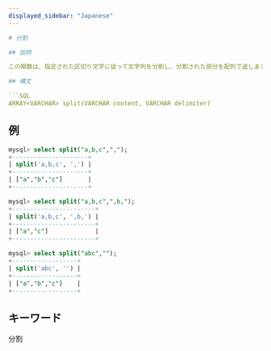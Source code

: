 ```yaml
---
displayed_sidebar: "Japanese"
---

# 分割

## 説明

この関数は、指定された区切り文字に従って文字列を分割し、分割された部分を配列で返します。

## 構文

```SQL
ARRAY<VARCHAR> split(VARCHAR content, VARCHAR delimiter)
```

## 例

```SQL
mysql> select split("a,b,c",",");
+---------------------+
| split('a,b,c', ',') |
+---------------------+
| ["a","b","c"]       |
+---------------------+

mysql> select split("a,b,c",",b,");
+-----------------------+
| split('a,b,c', ',b,') |
+-----------------------+
| ["a","c"]             |
+-----------------------+

mysql> select split("abc","");
+------------------+
| split('abc', '') |
+------------------+
| ["a","b","c"]    |
+------------------+
```

## キーワード

分割
```